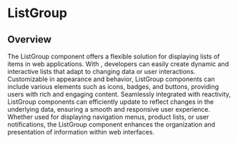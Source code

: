 # ListGroup

## Overview

The ListGroup  component offers a flexible solution for displaying lists of items in web applications. With , developers can easily create dynamic and interactive lists that adapt to changing data or user interactions. Customizable in appearance and behavior, ListGroup components can include various elements such as icons, badges, and buttons, providing users with rich and engaging content. Seamlessly integrated with  reactivity, ListGroup components can efficiently update to reflect changes in the underlying data, ensuring a smooth and responsive user experience. Whether used for displaying navigation menus, product lists, or user notifications, the ListGroup  component enhances the organization and presentation of information within web interfaces.
